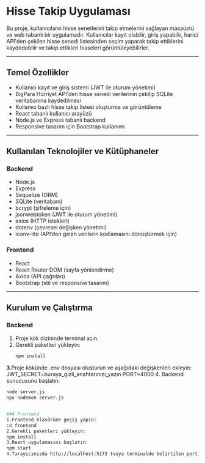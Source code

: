 # Hisse Takip Uygulaması

Bu proje, kullanıcıların hisse senetlerini takip etmelerini sağlayan masaüstü ve web tabanlı bir uygulamadır. Kullanıcılar kayıt olabilir, giriş yapabilir, harici API'den çekilen hisse senedi listesinden seçim yaparak takip ettiklerini kaydedebilir ve takip ettikleri hisseleri görüntüleyebilirler.

---

## Temel Özellikler

- Kullanıcı kayıt ve giriş sistemi (JWT ile oturum yönetimi)
- BigPara Hürriyet API'den hisse senedi verilerinin çekilip SQLite veritabanına kaydedilmesi
- Kullanıcı bazlı hisse takip listesi oluşturma ve görüntüleme
- React tabanlı kullanıcı arayüzü
- Node.js ve Express tabanlı backend
- Responsive tasarım için Bootstrap kullanımı

---

## Kullanılan Teknolojiler ve Kütüphaneler

### Backend

- Node.js
- Express
- Sequelize (ORM)
- SQLite (veritabanı)
- bcrypt (şifreleme için)
- jsonwebtoken (JWT ile oturum yönetimi)
- axios (HTTP istekleri)
- dotenv (çevresel değişken yönetimi)
- iconv-lite (API’den gelen verilerin kodlamasını dönüştürmek için)

### Frontend

- React
- React Router DOM (sayfa yönlendirme)
- Axios (API çağrıları)
- Bootstrap (stil ve responsive tasarım)

---

## Kurulum ve Çalıştırma

### Backend

1. Proje kök dizininde terminal açın.
2. Gerekli paketleri yükleyin:
   ```bash
   npm install
**3**.Proje kökünde .env dosyası oluşturun ve aşağıdaki değişkenleri ekleyin:
JWT_SECRET=buraya_gizli_anahtarınızı_yazın
PORT=4000
4. Backend sunucusunu başlatın:
```bash
node server.js
npx nodemon server.js


### Frontend
1.Frontend klasörüne geçiş yapın:
cd frontend
2.Gerekli paketleri yükleyin:
npm install
3.React uygulamasını başlatın:
npm start
4.Tarayıcınızda http://localhost:5173 (veya terminalde belirtilen port) adresini açın.
